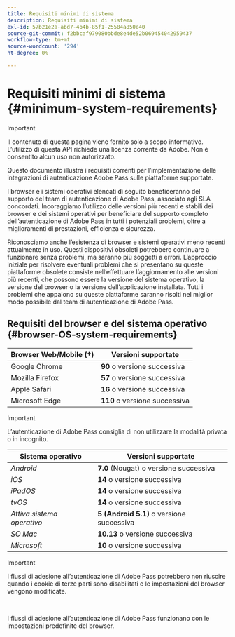 ```yaml
---
title: Requisiti minimi di sistema
description: Requisiti minimi di sistema
exl-id: 57b21e2a-abd7-4b4b-85f1-25584a850e40
source-git-commit: f2bbcaf979080bbde8e4de52b069454042959437
workflow-type: tm+mt
source-wordcount: '294'
ht-degree: 0%

---
```


# Requisiti minimi di sistema {#minimum-system-requirements}

>[!IMPORTANT]
>
>Il contenuto di questa pagina viene fornito solo a scopo informativo. L’utilizzo di questa API richiede una licenza corrente da Adobe. Non è consentito alcun uso non autorizzato.

Questo documento illustra i requisiti correnti per l’implementazione delle integrazioni di autenticazione Adobe Pass sulle piattaforme supportate.

I browser e i sistemi operativi elencati di seguito beneficeranno del supporto del team di autenticazione di Adobe Pass, associato agli SLA concordati. Incoraggiamo l’utilizzo delle versioni più recenti e stabili dei browser e dei sistemi operativi per beneficiare del supporto completo dell’autenticazione di Adobe Pass in tutti i potenziali problemi, oltre a miglioramenti di prestazioni, efficienza e sicurezza.

Riconosciamo anche l’esistenza di browser e sistemi operativi meno recenti attualmente in uso. Questi dispositivi obsoleti potrebbero continuare a funzionare senza problemi, ma saranno più soggetti a errori. L’approccio iniziale per risolvere eventuali problemi che si presentano su queste piattaforme obsolete consiste nell’effettuare l’aggiornamento alle versioni più recenti, che possono essere la versione del sistema operativo, la versione del browser o la versione dell’applicazione installata. Tutti i problemi che appaiono su queste piattaforme saranno risolti nel miglior modo possibile dal team di autenticazione di Adobe Pass.

## Requisiti del browser e del sistema operativo {#browser-OS-system-requirements}

| Browser Web/Mobile (†) | Versioni supportate |
|------------------------------|--------------------|
| Google Chrome | **90** o versione successiva |
| Mozilla Firefox | **57** o versione successiva |
| Apple Safari | **16** o versione successiva |
| Microsoft Edge | **110** o versione successiva |

>[!IMPORTANT]
> 
> L’autenticazione di Adobe Pass consiglia di non utilizzare la modalità privata o in incognito.

| Sistema operativo | Versioni supportate |
|---------------------|------------------------------|
| *Android* | **7.0** (Nougat) o versione successiva |
| *iOS* | **14** o versione successiva |
| *iPadOS* | **14** o versione successiva |
| *tvOS* | **14** o versione successiva |
| *Attiva sistema operativo* | **5 (Android 5.1)** o versione successiva |
| *SO Mac* | **10.13** o versione successiva |
| *Microsoft* | **10** o versione successiva |

>[!IMPORTANT]
>
> I flussi di adesione all’autenticazione di Adobe Pass potrebbero non riuscire quando i cookie di terze parti sono disabilitati e le impostazioni del browser vengono modificate.
> 
> <br/>
> 
> I flussi di adesione all’autenticazione di Adobe Pass funzionano con le impostazioni predefinite del browser.
